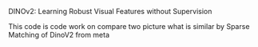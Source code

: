 DINOv2: Learning Robust Visual Features without Supervision

This code is code work on compare two picture what is similar by Sparse Matching of DinoV2 from meta
